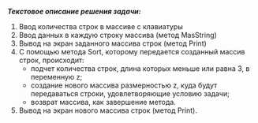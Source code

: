 _**Текстовое описание решения задачи:**_

1. Ввод количества строк в массиве с клавиатуры
2. Ввод данных в каждую строку массива (метод MasString)
3. Вывод на экран заданного массива строк (метод Print)
4. С помощью метода Sort, которому передается созданный массив строк, происходит:
    + подчет количества строк, длина которых меньше или равна 3, в переменную z;
    + создание нового массива размерностью z, куда будут передаваться строки, удовлетворяющие условию задачи;
    + возврат массива, как завершение метода.
5. Вывод на экран нового массива строк (метод Print).

